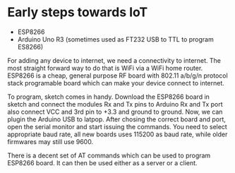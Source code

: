 # Early steps towards IoT

* ESP8266
* Arduino Uno R3 (sometimes used as FT232 USB to TTL to program ES8266)

For adding any device to internet, we need a connectivity to internet. The most straight forward way to do that is WiFi via a WiFi home router. ESP8266 is a cheap, general purpose RF board with 802.11 a/b/g/n protocol stack programable board which can make your device connect to internet.

To program, sketch comes in handy. Download the ESP8266 board in sketch and connect the modules Rx and Tx pins to Arduino Rx and Tx port also connect VCC and 3rd pin to +3.3 and ground to ground. Now, we can plugin the Arduino USB to latpop. After chosing the correct board and port, open the serial monitor and start issuing the commands. You need to select appropriate baud rate, all new boards uses 115200 as baud rate, while older firmwares may still use 9600.

There is a decent set of AT commands which can be used to program ESP8266 board. It can then be used either as a server or a client.
